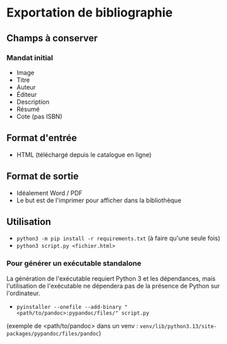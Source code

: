 # Exportation de bibliographie

## Champs à conserver

### Mandat initial
- Image
- Titre
- Auteur
- Éditeur
- Description
- Résumé
- Cote (pas ISBN)

## Format d'entrée

- HTML (téléchargé depuis le catalogue en ligne)

## Format de sortie

- Idéalement Word / PDF
- Le but est de l'imprimer pour afficher dans la bibliothèque

## Utilisation

- `python3 -m pip install -r requirements.txt` (à faire qu'une seule fois)
- `python3 script.py <fichier.html>`

### Pour générer un exécutable standalone

La génération de l'exécutable requiert Python 3 et les dépendances, mais l'utilisation de l'exécutable ne dépendera pas de la présence de Python sur l'ordinateur.

- `pyinstaller --onefile --add-binary "<path/to/pandoc>:pypandoc/files/" script.py`

(exemple de <path/to/pandoc> dans un venv : `venv/lib/python3.13/site-packages/pypandoc/files/pandoc`)
